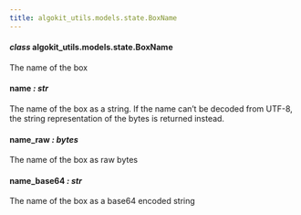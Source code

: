 ```yaml
---
title: algokit_utils.models.state.BoxName
---
```

#### *class* algokit_utils.models.state.BoxName

The name of the box

#### name *: str*

The name of the box as a string.
If the name can’t be decoded from UTF-8, the string representation of the bytes is returned instead.

#### name_raw *: bytes*

The name of the box as raw bytes

#### name_base64 *: str*

The name of the box as a base64 encoded string